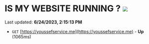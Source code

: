 # IS MY WEBSITE RUNNING ? [![](https://img.shields.io/static/v1?label=Sponsor&message=%E2%9D%A4&logo=GitHub&color=%23fe8e86)](https://github.com/sponsors/<username>)

Last updated: **6/24/2023, 2:15:13 PM**

- `GET` [https://youssefservice.me](https://youssefservice.me) - **Up** (1065ms)
